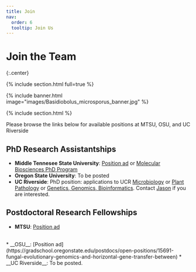 ```yaml
---
title: Join
nav:
  order: 6
  tooltip: Join Us
---
```


# Join the Team

{:.center}

{% include section.html full=true %}

{% include banner.html image="images/Basidiobolus_microsporus_banner.jpg" %}

{% include section.html %}

Please browse the links below for available positions at MTSU, OSU, and UC Riverside

## PhD Research Assistantships

* __Middle Tennesee State University__: [Position ad](https://msastudents.org/2021/09/16/phd-position-at-middle-tennesee-state-university-walker-lab-deadline-december-18-2021/) or [Molecular Biosciences PhD Program](https://www.mtsu.edu/programs/molecular-biosciences-phd/) 
* __Oregon State University__: To be posted
* __UC Riverside__: PhD position: applications to UCR [Microbiology](https://microbiology.ucr.edu/) or [Plant Pathology]([https://microplantpath.ucr.edu/department-programs/plant-pathology-graduate-program) or [Genetics, Genomics, Bioinformatics](https://ggb.ucr.edu/). Contact [Jason](/members/jason-stajich) if you are interested.

## Postdoctoral Research Fellowships

* __MTSU__: [Position ad](https://careers.mtsu.edu/en-us/job/495502/biology-postdoctoral-research-assistant)
<br>
* __OSU__: [Position ad](https://gradschool.oregonstate.edu/postdocs/open-positions/15691-fungal-evolutionary-genomics-and-horizontal-gene-transfer-between)
* __UC Riverside__: To be posted.
